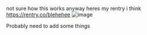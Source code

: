 
not sure how this works 
anyway heres my rentry i think  https://rentry.co/blehehee
![image](https://github.com/user-attachments/assets/6048ab97-9690-4b81-aa28-011e7c60db1f)

Probably need to add some things


